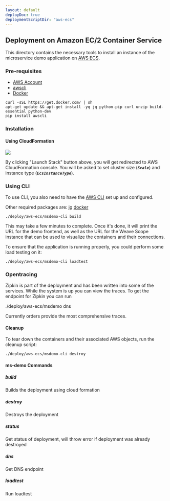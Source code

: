 ```yaml
---
layout: default
deployDoc: true
deploymentScriptDir: "aws-ecs"
---
```


## Deployment on Amazon EC/2 Container Service

This directory contains the necessary tools to install an instance of the microservice demo application on [AWS ECS](http://docs.aws.amazon.com/AmazonECS/latest/developerguide/Welcome.html).

### Pre-requisites
* [AWS Account](https://aws.amazon.com/)
* [awscli](http://docs.aws.amazon.com/cli/latest/userguide/installing.html)
* [Docker](https://www.docker.com/products/overview)

<!-- deploy-doc require-env AWS_ACCESS_KEY_ID AWS_SECRET_ACCESS_KEY AWS_DEFAULT_REGION -->
<!-- deploy-doc-start pre-install -->

    curl -sSL https://get.docker.com/ | sh
    apt-get update && apt-get install -yq jq python-pip curl unzip build-essential python-dev
    pip install awscli

<!-- deploy-doc-end -->


### Installation

#### Using CloudFormation

[![](https://s3.amazonaws.com/cloudformation-examples/cloudformation-launch-stack.png)](https://console.aws.amazon.com/cloudformation/home#/stacks/new?templateURL=https:%2F%2Fs3.amazonaws.com%2Fweaveworks-cfn-public%2Fmicroservices-demo%2Fmicroservices-demo.json)

By clicking "Launch Stack" button above, you will get redirected to AWS CloudFormation console. You will be asked to set cluster size (***`Scale`***) and instance type (***`EcsInstanceType`***).

### Using CLI

To use CLI, you also need to have the [AWS CLI](http://docs.aws.amazon.com/cli/latest/userguide/cli-chap-getting-set-up.html) set up and configured.

Other required packages are:
[jq](https://stedolan.github.io/jq/)
[docker](https://docs.docker.com/engine/getstarted/step_one/)


<!-- deploy-doc-start create-infrastructure -->

    ./deploy/aws-ecs/msdemo-cli build

<!-- deploy-doc-end -->


This may take a few minutes to complete. Once it's done, it will print the URL for the demo frontend, as well as the URL for the Weave Scope instance that can be used to visualize the containers and their connections.

To ensure that the application is running properly, you could perform some load testing on it:

<!-- deploy-doc-start run-tests -->

    ./deploy/aws-ecs/msdemo-cli loadtest

<!-- deploy-doc-end -->

<!-- deploy-doc-hidden run-tests

    cluster_name=$(aws ecs list-clusters -\-query 'clusterArns[?contains(@, `microservices-demo-stack`) == `true`]' -\-output text)
    frontend_service=$(aws ecs list-services -\-cluster $cluster_name -\-query 'serviceArns[?contains(@, `FrontEndService`) == `true`]' -\-output text)
    frontend_task=$(aws ecs list-tasks -\-cluster $cluster_name -\-service-name $frontend_service  -\-query 'taskArns[0]' -\-output text)
    container_inst=$(aws ecs describe-tasks -\-cluster $cluster_name -\-tasks $frontend_task -\-query 'tasks[0].containerInstanceArn' -\-output text)
    instance_id=$(aws ecs describe-container-instances -\-cluster $cluster_name -\-container-instances $container_inst -\-query 'containerInstances[0].ec2InstanceId'  -\-output text)
    ip_address=$(aws ec2 describe-instances -\-instance-ids $instance_id -\-query 'Reservations[0].Instances[*].PublicIpAddress' -\-output text)

    cat >> /root/healthcheck.sh <<-EOF
#!/usr/bin/env bash
eval \$(weave env)
docker build -t healthcheck -f Dockerfile-healthcheck .
docker run -\-rm -t healthcheck -s user.weave.local,catalogue.weave.local,cart.weave.local,shipping.weave.local,payment.weave.local,orders.weave.local,queue-master.weave.local -r 5
EOF

    scp -i ~/.ssh/microservices-demo-key.pem -o "StrictHostKeyChecking no" /root/healthcheck.sh deploy/healthcheck.rb deploy/Dockerfile-healthcheck ec2-user@$ip_address:/home/ec2-user/
    ssh -i ~/.ssh/microservices-demo-key.pem ec2-user@$ip_address "chmod +x healthcheck.sh; ./healthcheck.sh"

    if [ $? -ne 0 ]; then
        exit 1;
    fi
-->

### Opentracing

Zipkin is part of the deployment and has been written into some of the services.  While the system is up you can view the traces.
To get the endpoint for Zipkin you can run 

./deploy/aws-ecs/msdemo dns

Currently orders provide the most comprehensive traces.

#### Cleanup

To tear down the containers and their associated AWS objects, run the cleanup script:

<!-- deploy-doc-start destroy-infrastructure -->

    ./deploy/aws-ecs/msdemo-cli destroy

<!-- deploy-doc-end -->

#### ms-demo Commands

##### build
Builds the deployment using cloud formation

##### destroy 
Destroys the deployment

##### status
Get status of deployment, will throw error if deployment was already destroyed

##### dns
Get DNS endpoint

##### loadtest
Run loadtest

